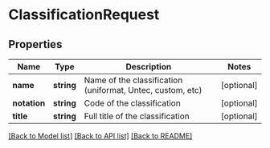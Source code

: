 # ClassificationRequest

## Properties
Name | Type | Description | Notes
------------ | ------------- | ------------- | -------------
**name** | **string** | Name of the classification (uniformat, Untec, custom, etc) | [optional] 
**notation** | **string** | Code of the classification | [optional] 
**title** | **string** | Full title of the classification | [optional] 

[[Back to Model list]](../README.md#documentation-for-models) [[Back to API list]](../README.md#documentation-for-api-endpoints) [[Back to README]](../README.md)


